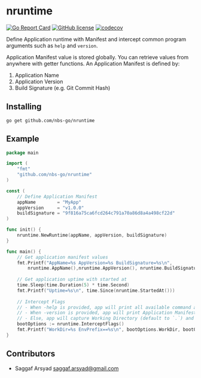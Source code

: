 # nruntime

[![Go Report Card](https://goreportcard.com/badge/github.com/nbs-go/nruntime)](https://goreportcard.com/report/github.com/nbs-go/nruntime)
[![GitHub license](https://img.shields.io/github/license/nbs-go/nruntime)](https://github.com/nbs-go/nruntime/blob/master/LICENSE)
[![codecov](https://codecov.io/gh/nbs-go/nruntime/branch/master/graph/badge.svg?token=IUK6YSGRNT)](https://codecov.io/gh/nbs-go/nruntime)

Define Application runtime with Manifest and intercept common program arguments such as `help` and `version`. 

Application Manifest value is stored globally. You can retrieve values from anywhere with getter functions. An Application Manifest is defined by:
1. Application Name
2. Application Version
3. Build Signature (e.g. Git Commit Hash)

## Installing

```shell
go get github.com/nbs-go/nruntime
```

## Example

```go
package main

import (
	"fmt"
	"github.com/nbs-go/nruntime"
)

const (
	// Define Application Manifest
	appName        = "MyApp"
	appVersion     = "v1.0.0"
	buildSignature = "9f816a75ca6fcd264c791a70a86d8a4a498cf22d"
)

func init() {
	nruntime.NewRuntime(appName, appVersion, buildSignature)
}

func main() {
	// Get application manifest values
	fmt.Printf("AppName=%s AppVersion=%s BuildSignature=%s\n",
		nruntime.AppName(),nruntime.AppVersion(), nruntime.BuildSignature())
	
	// Get application uptime with started at
	time.Sleep(time.Duration(5) * time.Second)
	fmt.Printf("Uptime=%s\n", time.Since(nruntime.StartedAt()))
	
	// Intercept Flags
	// - When -help is provided, app will print all available command and options and exit
	// - When -version is provided, app will print Application Manifest and exit
	// - Else, app will capture Working Directory (default to `.`) and Environment Variable Prefix
	bootOptions := nruntime.InterceptFlags()
	fmt.Printf("WorkDir=%s EnvPrefix==%s\n", bootOptions.WorkDir, bootOptions.EnvPrefix)
}
```

## Contributors

- Saggaf Arsyad <saggaf.arsyad@gmail.com>
